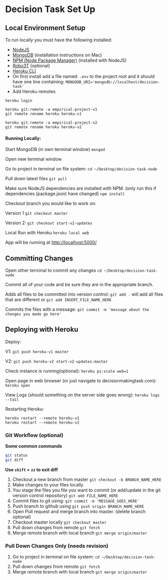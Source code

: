 Decision Task Set Up
====================

## Local Environment Setup

To run locally you must have the following installed:
- [NodeJS](https://nodejs.org/en/download/)
- [MongoDB](https://treehouse.github.io/installation-guides/mac/mongo-mac.html) (installation instructions on Mac)
- [NPM (Node Package Manager)](https://www.npmjs.com/get-npm) (installed with NodeJS)
- [Robo3T](https://robomongo.org/download) (optional)
- [Heroku CLI](https://devcenter.heroku.com/articles/heroku-cli#download-and-install)
- On first install add a file named: `.env` to the project root and it should have one line containing: `MONGODB_URI='mongodb://localhost/decision-task'`
- Add Heroku remotes

```
heroku login

heroku git:remote -a empirical-project-v1
git remote rename heroku heroku-v1

heroku git:remote -a empirical-project-v2
git remote rename heroku heroku-v2
```

#### Running Locally:

Start MongoDB (in own terminal window)
`mongod`

Open new terminal window

Go to project in terminal on file system:
`cd ~/Desktop/decision-task-node`

Pull down latest files
`git pull`

Make sure NodeJS dependencies are installed with NPM. (only run this if dependencies (package.json) have changed)
`npm install`

Checkout branch you would like to work on:

Version 1
`git checkout master`

Version 2:
`git checkout start-v2-updates`

Local Run with Heroku
`heroku local web`

App will be running at [http://localhost:5000/](http://localhost:5000/)

## Committing Changes

Open other terminal to commit any changes
`cd ~/Desktop/decision-task-node`

Commit all of your code and be sure they are in the appropriate branch.

Adds all files to be committed into version control:
`git add .` will add all files that are different or `git add INSERT_FILE_NAME_HERE`

Commits the files with a message:
`git commit -m 'message about the changes you made go here'`

## Deploying with Heroku

Deploy:

V1:
`git push heroku-v1 master`  

V2:
`git push heroku-v2 start-v2-updates:master`

Check instance is running(optional):
`heroku ps:scale web=1`

Open page in web browser (or just navigate to decisionmakingtask.com):
`heroku open`

View Logs (should something on the server side goes wrong):
`heroku logs --tail`

Restarting Heroku:
```
heroku restart --remote heroku-v1
heroku restart --remote heroku-v1
```

### Git Workflow (optional)

**Some common commands**
```bash
git status
git diff
```
**Use `shift` + `zz` to exit diff**

1. Checkout a new branch from master `git checkout -b BRANCH_NAME_HERE`
2. Make changes to your files locally.
3. You stage the files you file you want to commit (or add/update in the git version control repository) `git add FILE_NAME_HERE`
4. Commit files to git using: `git commit -m 'MESSAGE_GOES_HERE'`
5. Push branch to github using `git push origin BRANCH_NAME_HERE`
6. Open Pull request and merge branch into master. (delete branch optional)
7. Checkout master locally `git checkout master`
8. Pull down changes from remote `git fetch`
9. Merge remote branch with local branch `git merge origin/master`

### Pull Down Changes Only (needs revision)

1. Go to project in terminal on file system:
`cd ~/Desktop/decision-task-node`
2. Pull down changes from remote `git fetch`
3. Merge remote branch with local branch `git merge origin/master` 
